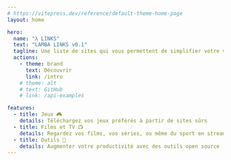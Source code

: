 ```yaml
---
# https://vitepress.dev/reference/default-theme-home-page
layout: home

hero:
  name: "λ LINKS"
  text: "LAMBA LINKS v0.1"
  tagline: Une liste de sites qui vous permettent de simplifier votre vie, d'augmenter votre productivité et de découvrir de nouveaux outils.
  actions:
    - theme: brand
      text: Découvrir
      link: /intro
    # theme: alt
    # text: GitHub
    # link: /api-examples

features:
  - title: Jeux 🎮
    details: Téléchargez vos jeux préférés à partir de sites sûrs
  - title: Films et TV 📺
    details: Regardez vos films, vos séries, ou même du sport en streaming et en téléchargement !
  - title: Outils 🔧
    details: Augmenter votre productivité avec des outils open source
---
```


